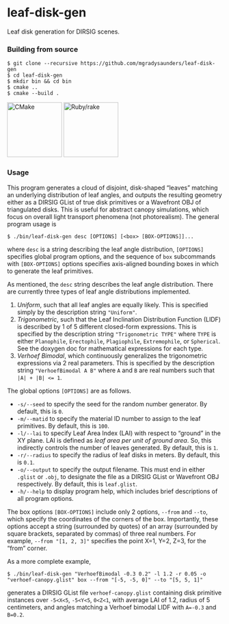 # leaf-disk-gen

Leaf disk generation for DIRSIG scenes.

### Building from source

```
$ git clone --recursive https://github.com/mgradysaunders/leaf-disk-gen
$ cd leaf-disk-gen
$ mkdir bin && cd bin
$ cmake ..
$ cmake --build .
```

<a href="https://cmake.org"><img alt="CMake" src="https://upload.wikimedia.org/wikipedia/commons/1/13/Cmake.svg" width="128px"></a>
<a href="https://github.com/ruby/rake"><img alt="Ruby/rake" src="https://upload.wikimedia.org/wikipedia/commons/7/73/Ruby_logo.svg" width="128px"></a>

### Usage

This program generates a cloud of disjoint, disk-shaped &ldquo;leaves&rdquo;
matching an underlying distribution of leaf angles, and outputs the resulting
geometry either as a DIRSIG GList of true disk primitives or a Wavefront OBJ 
of triangulated disks. This is useful for abstract canopy simulations, which
focus on overall light transport phenomena (not photorealism).
The general program usage is 
```
$ ./bin/leaf-disk-gen desc [OPTIONS] [<box> [BOX-OPTIONS]]...
```
where `desc` is a string describing the leaf angle distribution,
`[OPTIONS]` specifies global program options, and the sequence of `box` 
subcommands with `[BOX-OPTIONS]` options specifies axis-aligned bounding 
boxes in which to generate the leaf primitives.

As mentioned, the `desc` string describes the leaf angle 
distribution. There are currently three types of leaf angle distributions
implemented.
1. _Uniform_, such that all leaf angles are equally likely. 
This is specified simply by the description string `"Uniform"`.
2. _Trigonometric_, such that the Leaf Inclination Distribution Function
(LIDF) is described by 1 of 5 different closed-form expressions. This
is specified by the description string `"Trigonometric TYPE"` where `TYPE`
is either `Planophile`, `Erectophile`, `Plagiophile`, `Extremophile`,
or `Spherical`. See the doxygen doc for mathematical expressions
for each type.
3. _Verhoef Bimodal_, which continuously generalizes the trigonometric
expressions via 2 real parameters. This is specified by the description 
string `"VerhoefBimodal A B"` where `A` and `B` are real numbers such
that `|A| + |B| <= 1`.

The global options `[OPTIONS]` are as follows.
- `-s/--seed` to specify the seed for the random number generator. By 
default, this is `0`.
- `-m/--matid` to specify the material ID number to assign to the leaf 
primitives. By default, this is `100`.
- `-l/--lai` to specify Leaf Area Index (LAI) with respect to 
&ldquo;ground&rdquo; in the XY plane. LAI is defined as _leaf area
per unit of ground area_. So, this indirectly controls the number of leaves
generated. By default, this is `1`.
- `-r/--radius` to specify the radius of leaf disks in meters. By default,
this is `0.1`.
- `-o/--output` to specify the output filename. This must end in
either `.glist` or `.obj`, to designate the file as a DIRSIG GList or 
Wavefront OBJ respectively. By default, this is `leaf.glist`.
- `-h/--help` to display program help, which includes brief 
descriptions of all program options.

The box options `[BOX-OPTIONS]` include only 2 options, `--from` 
and `--to`, which specify the coordinates of the corners of the box.
Importantly, these options accept a string (surrounded by quotes) of an
array (surrounded by square brackets, separated by commas) of three real 
numbers. For example, `--from "[1, 2, 3]"` specifies the point X=1, Y=2, 
Z=3, for the &ldquo;from&rdquo; corner.

As a more complete example,
```
$ ./bin/leaf-disk-gen "VerhoefBimodal -0.3 0.2" -l 1.2 -r 0.05 -o "verhoef-canopy.glist" box --from "[-5, -5, 0]" --to "[5, 5, 1]"
```
generates a DIRSIG GList file `verhoef-canopy.glist` containing
disk primitive instances over `-5<X<5`, `-5<Y<5`, `0<Z<1`, with 
average LAI of 1.2, radius of 5 centimeters, and angles matching a 
Verhoef bimodal LIDF with `A=-0.3` and `B=0.2`.
